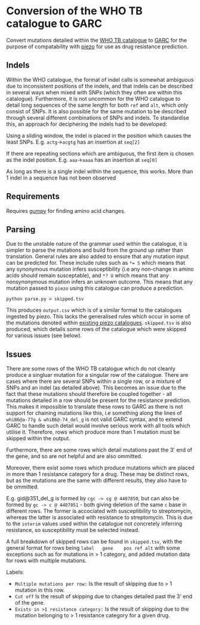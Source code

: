 # Conversion of the WHO TB catalogue to GARC
Convert mutations detailed within the [WHO TB catalogue](https://www.who.int/publications/i/item/9789240028173 "WHO TB catalogue") to [GARC](https://fowlerlab.org/?p=5642 "GARC") for the purpose of compatability with [piezo](https://github.com/oxfordmmm/piezo "piezo") for use as drug resistance prediction.

## Indels
Within the WHO catalogue, the format of indel calls is somewhat ambiguous due to inconsistent positions of the indels, and that indels can be described in several ways when mixed with SNPs (which they often are within this catalogue). Furthermore, it is not uncommon for the WHO catalogue to detail long sequences of the same length for both `ref` and `alt`, which only consist of SNPs. It is also possible for the same mutation to be described through several different combinations of SNPs and indels.
To standardise this, an approach for deciphering the indels had to be developed:

Using a sliding window, the indel is placed in the position which causes the least SNPs. E.g. `actg`->`acgtg` has an insertion at `seq[2]`

If there are repeating sections which are ambiguous, the first item is chosen as the indel position. E.g. `aaa`->`aaaa` has an insertion at `seq[0]`

As long as there is a single indel within the sequence, this works. More than 1 indel in a sequence has not been observed

## Requirements
Requires [gumpy](https://github.com/oxfordmmm/gumpy "gumpy") for finding amino acid changes.

## Parsing
Due to the unstable nature of the grammar used within the catalogue, it is simpler to parse the mutations and build from the ground up rather than translation. General rules are also added to ensure that any mutation input can be predicted for. These include rules such as `*= S` which means that any synonymous mutation infers susceptibility (i.e any non-change in amino acids should remain susceptable), and `*? U` which means that any nonsynonymous mutation infers an unknown outcome. This means that any mutation passed to `piezo` using this catalogue can produce a prediction.
```
python parse.py > skipped.tsv
```
This produces `output.csv` which is of a similar format to the catalogues ingested by piezo. This lacks the generalised rules which occur in some of the mutations denoted within [existing piezo catalogues](https://github.com/oxfordmmm/tuberculosis_amr_catalogues "existing piezo catalogues").
`skipped.tsv` is also produced, which details some rows of the catalogue which were skipped for various issues (see below).

## Issues
There are some rows of the WHO TB catalogue which do not cleanly produce a singluar mutation for a singular row of the catalogue. There are cases where there are several SNPs within a single row, or a mixture of SNPs and an indel (as detailed above). This becomes an issue due to the fact that these mutations should therefore be coupled together - all mutations detailed in a row should be present for the resistance prediction.
This makes it impossible to translate these rows to GARC as there is not support for chaining mutations like this, i.e something along the lines of `whiB6@a-77g & whiB6@-74_del_g` is not valid GARC syntax, and to extend GARC to handle such detail would involve serious work with all tools which utilise it.
Therefore, rows which produce more than 1 mutation must be skipped within the output.

Furthermore, there are some rows which detail mutations past the 3' end of the gene, and so are not helpful and are also ommitted.


Moreover, there exist some rows which produce mutations which are placed in more than 1 resistance category for a drug. These may be distinct rows, but as the mutations are the same with different results, they also have to be ommitted. 

E.g. gid@351_del_g is formed by `cgc -> cg @ 4407850`, but can also be formed by `gc -> c @ 4407851` - both giving deletion of the same `c` base in different rows. The former is accociated with susceptibility to streptomycin, whereas the latter is associated with resistance to streptomycin. This is due to the `interim` values used within the catalogue not concretely inferring resistance, so susceptibility must be selected instead.

A full breakdown of skipped rows can be found in `skipped.tsv`, with the general format for rows being `label   gene    pos ref alt` with some exceptions such as for mutations in > 1 category, and added mutation data for rows with multiple mutations. 

Labels:
* `Multiple mutations per row:` Is the result of skipping due to > 1 mutation in this row.
* `Cut off` Is the result of skipping due to changes detailed past the 3' end of the gene.
* `Exists in >1 resistance category:` Is the result of skipping due to the mutation belonging to > 1 resistance category for a given drug.
